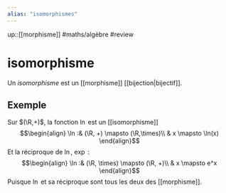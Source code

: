 ```yaml
---
alias: "isomorphismes"
---
```

up::[[morphisme]]
#maths/algèbre #review 
# isomorphisme
Un _isomorphisme_ est un [[morphisme]] [[bijection|bijectif]].

## Exemple
Sur $(\R,+)$, la fonction $\ln$ est un [[isomorphisme]]
$$\begin{align}
\ln :& (\R, +) \mapsto (\R,\times)\\
     & x \mapsto \ln(x)
\end{align}$$
Et la réciproque de $\ln$, $\exp$ :
$$\begin{align}
\ln :& (\R, \times) \mapsto (\R, +)\\
     & x \mapsto e^x
\end{align}$$
Puisque $\ln$ et sa réciproque sont tous les deux des [[morphisme]].

